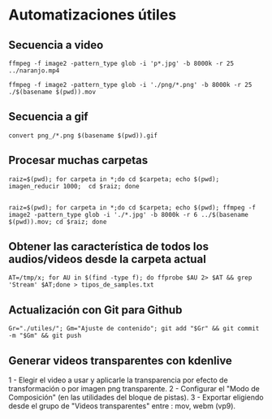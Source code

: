# Automatizaciones útiles

## Secuencia a video

	ffmpeg -f image2 -pattern_type glob -i 'p*.jpg' -b 8000k -r 25 ../naranjo.mp4

	ffmpeg -f image2 -pattern_type glob -i './png/*.png' -b 8000k -r 25 ./$(basename $(pwd)).mov

## Secuencia a gif

	convert png_/*.png $(basename $(pwd)).gif


## Procesar muchas carpetas

	raiz=$(pwd); for carpeta in *;do cd $carpeta; echo $(pwd); imagen_reducir 1000;  cd $raiz; done


	raiz=$(pwd); for carpeta in *;do cd $carpeta; echo $(pwd); ffmpeg -f image2 -pattern_type glob -i './*.jpg' -b 8000k -r 6 ../$(basename $(pwd)).mov; cd $raiz; done


## Obtener las característica de todos los audios/videos desde la carpeta actual

	AT=/tmp/x; for AU in $(find -type f); do ffprobe $AU 2> $AT && grep 'Stream' $AT;done > tipos_de_samples.txt

## Actualización con Git para Github

	Gr="./utiles/"; Gm="Ajuste de contenido"; git add "$Gr" && git commit -m "$Gm" && git push


## Generar videos transparentes con kdenlive

1 - Elegir el video a usar y aplicarle la transparencia por efecto de transformación o por imagen png transparente.
2 - Configurar el "Modo de Composición" (en las utilidades del bloque de pistas).
3 - Exportar eligiendo desde el grupo de "Videos transparentes" entre : mov, webm (vp9).

